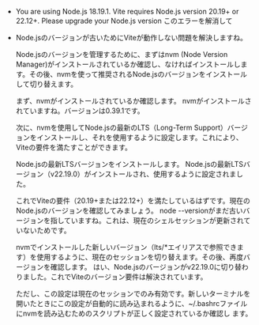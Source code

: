 - You are using Node.js 18.19.1. Vite requires Node.js version 20.19+ or 22.12+. Please upgrade your Node.js version このエラーを解消して
- Node.jsのバージョンが古いためにViteが動作しない問題を解決しますね。


  Node.jsのバージョンを管理するために、まずはnvm (Node Version
  Manager)がインストールされているか確認し、なければインストールします。その後、nvmを使って推奨されるNode.jsのバージョンをインストールして切り替えます。


  まず、nvmがインストールされているか確認します。
  nvmがインストールされていますね。バージョンは0.39.1です。

  次に、nvmを使用してNode.jsの最新のLTS（Long-Term Support）バージョンをインストールし、それを使用するように設定します。これにより、Viteの要件を満たすことができます。


  Node.jsの最新LTSバージョンをインストールします。
   Node.jsの最新LTSバージョン（v22.19.0）がインストールされ、使用するように設定されました。


  これでViteの要件（20.19+または22.12+）を満たしているはずです。現在のNode.jsのバージョンを確認してみましょう。
  node --versionがまだ古いバージョンを指していますね。これは、現在のシェルセッションが更新されていないためです。


  nvmでインストールした新しいバージョン（lts/*エイリアスで参照できます）を使用するように、現在のセッションを切り替えます。その後、再度バージョンを確認します。
  はい、Node.jsのバージョンがv22.19.0に切り替わりました。これでViteのバージョン要件は解決されています。


  ただし、この設定は現在のセッションでのみ有効です。新しいターミナルを開いたときにこの設定が自動的に読み込まれるように、~/.bashrcファイルにnvmを読み込むためのスクリプトが正しく設定されているか確認し
  ます。